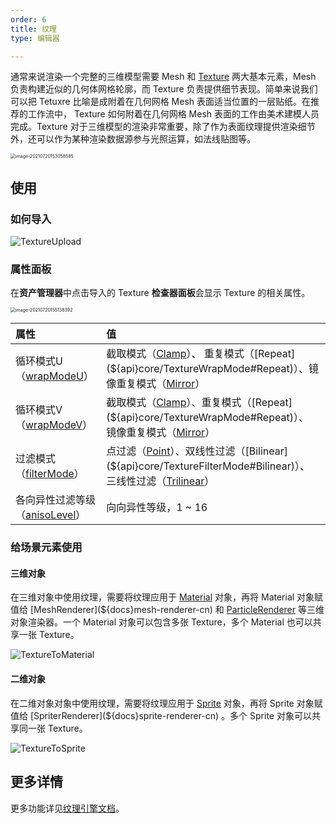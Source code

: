 ```yaml
---
order: 6
title: 纹理
type: 编辑器

---
```


通常来说渲染一个完整的三维模型需要 Mesh 和 [Texture](${docs}texture-cn) 两大基本元素，Mesh 负责构建近似的几何体网格轮廓，而 Texture 负责提供细节表现。简单来说我们可以把 Tetuxre 比喻是成附着在几何网格 Mesh 表面适当位置的一层贴纸。在推荐的工作流中， Texture 如何附着在几何网格 Mesh 表面的工作由美术建模人员完成。Texture 对于三维模型的渲染非常重要，除了作为表面纹理提供渲染细节外，还可以作为某种渲染数据源参与光照运算，如法线贴图等。

<img src="https://gw.alipayobjects.com/zos/OasisHub/1de98c9d-2999-40f5-bf07-bbf668cb00d6/image-20210720153058585.png" alt="image-20210720153058585" style="zoom:50%;" />



## 使用

### 如何导入

![TextureUpload](https://gw.alipayobjects.com/zos/OasisHub/c4aaec36-3781-42a9-8df6-58be14c659db/TextureUpload.gif)

### 属性面板

在**资产管理器**中点击导入的 Texture **检查器面板**会显示 Texture 的相关属性。

<img src="https://gw.alipayobjects.com/zos/OasisHub/d22803eb-b9ea-454a-87dd-fdf1694bd6ac/image-20210720155138392.png" alt="image-20210720155138392" style="zoom:50%;" />

| 属性                                                         | 值                                                           |
| :----------------------------------------------------------- | :----------------------------------------------------------- |
| 循环模式U（[wrapModeU](${api}core/Texture#wrapModeU)）       | 截取模式（[Clamp](${api}core/TextureWrapMode#Clamp)）、 重复模式（[Repeat](${api}core/TextureWrapMode#Repeat)）、镜像重复模式（[Mirror](${api}core/TextureWrapMode#Mirror)） |
| 循环模式V（[wrapModeV](${api}core/Texture#wrapModeV)）       | 截取模式（[Clamp](${api}core/TextureWrapMode#Clamp)）、重复模式（[Repeat](${api}core/TextureWrapMode#Repeat)）、 镜像重复模式（[Mirror](${api}core/TextureWrapMode#Mirror)） |
| 过滤模式（[filterMode](${api}core/Texture#filterMode)）      | 点过滤（[Point](${api}core/TextureFilterMode#Point)）、双线性过滤（[Bilinear](${api}core/TextureFilterMode#Bilinear)）、 三线性过滤（[Trilinear](${api}core/TextureFilterMode#Trilinear)） |
| 各向异性过滤等级（[anisoLevel](${api}core/Texture#anisoLevel)） | 向向异性等级，1 ~ 16                                         |


### 

### 给场景元素使用

#### 三维对象

在三维对象中使用纹理，需要将纹理应用于 [Material](${docs}material-cn) 对象，再将 Material 对象赋值给 [MeshRenderer](${docs}mesh-renderer-cn) 和 [ParticleRenderer](${docs}particle-renderer-cn) 等三维对象渲染器。一个 Material 对象可以包含多张 Texture，多个 Material 也可以共享一张 Texture。

![TextureToMaterial](https://gw.alipayobjects.com/zos/OasisHub/ba930f61-6ec7-49e8-814b-b6c24a078f0f/TextureToMaterial.gif)

#### 二维对象 

在二维对象对象中使用纹理，需要将纹理应用于 [Sprite](${docs}sprite-cn) 对象，再将 Sprite 对象赋值给 [SpriterRenderer](${docs}sprite-renderer-cn) 。多个 Sprite 对象可以共享同一张 Texture。

![TextureToSprite](https://gw.alipayobjects.com/zos/OasisHub/16109017-fe5e-45f8-bd66-51abfcedf60e/TextureToSprite.gif)



## 更多详情

更多功能详见[纹理引擎文档](${docs}texture-cn)。